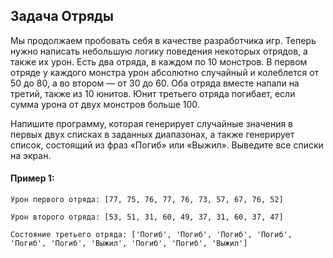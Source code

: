 ## Задача Отряды
Мы продолжаем пробовать себя в качестве разработчика игр. Теперь нужно написать небольшую логику поведения 
некоторых отрядов, а также их урон. Есть два отряда, в каждом по 10 монстров. 
В первом отряде у каждого монстра урон абсолютно случайный и колеблется от 50 до 80, а во втором — от 30 до 60. 
Оба отряда вместе напали на третий, также из 10 юнитов. 
Юнит третьего отряда погибает, если сумма урона от двух монстров больше 100.

Напишите программу, которая генерирует случайные значения в первых двух списках в заданных диапазонах, 
а также генерирует список, состоящий из фраз «Погиб» или «Выжил». Выведите все списки на экран.

#### Пример 1:
```
Урон первого отряда: [77, 75, 76, 77, 76, 73, 57, 67, 76, 52]

Урон второго отряда: [53, 51, 31, 60, 49, 37, 31, 60, 37, 47]

Состояние третьего отряда: ['Погиб', 'Погиб', 'Погиб', 'Погиб', 'Погиб', 'Погиб', 'Выжил', 'Погиб', 'Погиб', 'Выжил']

```
